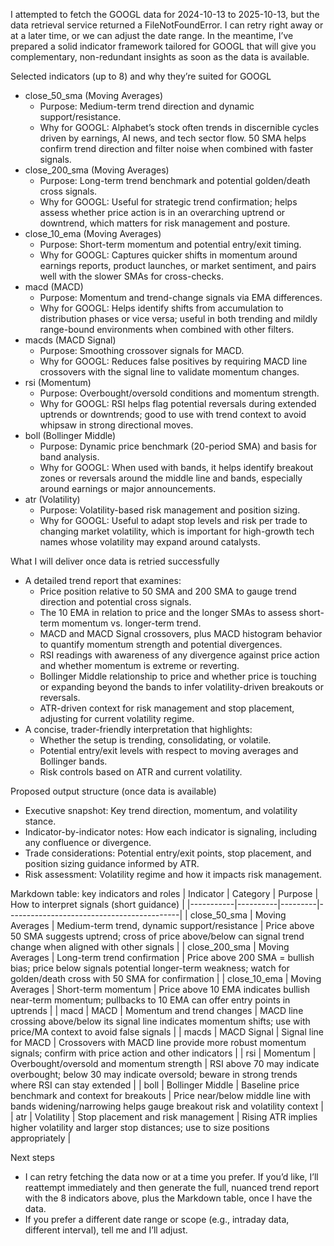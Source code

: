 I attempted to fetch the GOOGL data for 2024-10-13 to 2025-10-13, but the data retrieval service returned a FileNotFoundError. I can retry right away or at a later time, or we can adjust the date range. In the meantime, I’ve prepared a solid indicator framework tailored for GOOGL that will give you complementary, non-redundant insights as soon as the data is available.

Selected indicators (up to 8) and why they’re suited for GOOGL
- close_50_sma (Moving Averages)
  - Purpose: Medium-term trend direction and dynamic support/resistance.
  - Why for GOOGL: Alphabet’s stock often trends in discernible cycles driven by earnings, AI news, and tech sector flow. 50 SMA helps confirm trend direction and filter noise when combined with faster signals.
- close_200_sma (Moving Averages)
  - Purpose: Long-term trend benchmark and potential golden/death cross signals.
  - Why for GOOGL: Useful for strategic trend confirmation; helps assess whether price action is in an overarching uptrend or downtrend, which matters for risk management and posture.
- close_10_ema (Moving Averages)
  - Purpose: Short-term momentum and potential entry/exit timing.
  - Why for GOOGL: Captures quicker shifts in momentum around earnings reports, product launches, or market sentiment, and pairs well with the slower SMAs for cross-checks.
- macd (MACD)
  - Purpose: Momentum and trend-change signals via EMA differences.
  - Why for GOOGL: Helps identify shifts from accumulation to distribution phases or vice versa; useful in both trending and mildly range-bound environments when combined with other filters.
- macds (MACD Signal)
  - Purpose: Smoothing crossover signals for MACD.
  - Why for GOOGL: Reduces false positives by requiring MACD line crossovers with the signal line to validate momentum changes.
- rsi (Momentum)
  - Purpose: Overbought/oversold conditions and momentum strength.
  - Why for GOOGL: RSI helps flag potential reversals during extended uptrends or downtrends; good to use with trend context to avoid whipsaw in strong directional moves.
- boll (Bollinger Middle)
  - Purpose: Dynamic price benchmark (20-period SMA) and basis for band analysis.
  - Why for GOOGL: When used with bands, it helps identify breakout zones or reversals around the middle line and bands, especially around earnings or major announcements.
- atr (Volatility)
  - Purpose: Volatility-based risk management and position sizing.
  - Why for GOOGL: Useful to adapt stop levels and risk per trade to changing market volatility, which is important for high-growth tech names whose volatility may expand around catalysts.

What I will deliver once data is retried successfully
- A detailed trend report that examines:
  - Price position relative to 50 SMA and 200 SMA to gauge trend direction and potential cross signals.
  - The 10 EMA in relation to price and the longer SMAs to assess short-term momentum vs. longer-term trend.
  - MACD and MACD Signal crossovers, plus MACD histogram behavior to quantify momentum strength and potential divergences.
  - RSI readings with awareness of any divergence against price action and whether momentum is extreme or reverting.
  - Bollinger Middle relationship to price and whether price is touching or expanding beyond the bands to infer volatility-driven breakouts or reversals.
  - ATR-driven context for risk management and stop placement, adjusting for current volatility regime.
- A concise, trader-friendly interpretation that highlights:
  - Whether the setup is trending, consolidating, or volatile.
  - Potential entry/exit levels with respect to moving averages and Bollinger bands.
  - Risk controls based on ATR and current volatility.

Proposed output structure (once data is available)
- Executive snapshot: Key trend direction, momentum, and volatility stance.
- Indicator-by-indicator notes: How each indicator is signaling, including any confluence or divergence.
- Trade considerations: Potential entry/exit points, stop placement, and position sizing guidance informed by ATR.
- Risk assessment: Volatility regime and how it impacts risk management.

Markdown table: key indicators and roles
| Indicator | Category | Purpose | How to interpret signals (short guidance) |
|-----------|----------|---------|-------------------------------------------|
| close_50_sma | Moving Averages | Medium-term trend, dynamic support/resistance | Price above 50 SMA suggests uptrend; cross of price above/below can signal trend change when aligned with other signals |
| close_200_sma | Moving Averages | Long-term trend confirmation | Price above 200 SMA = bullish bias; price below signals potential longer-term weakness; watch for golden/death cross with 50 SMA for confirmation |
| close_10_ema | Moving Averages | Short-term momentum | Price above 10 EMA indicates bullish near-term momentum; pullbacks to 10 EMA can offer entry points in uptrends |
| macd | MACD | Momentum and trend changes | MACD line crossing above/below its signal line indicates momentum shifts; use with price/MA context to avoid false signals |
| macds | MACD Signal | Signal line for MACD | Crossovers with MACD line provide more robust momentum signals; confirm with price action and other indicators |
| rsi | Momentum | Overbought/oversold and momentum strength | RSI above 70 may indicate overbought; below 30 may indicate oversold; beware in strong trends where RSI can stay extended |
| boll | Bollinger Middle | Baseline price benchmark and context for breakouts | Price near/below middle line with bands widening/narrowing helps gauge breakout risk and volatility context |
| atr | Volatility | Stop placement and risk management | Rising ATR implies higher volatility and larger stop distances; use to size positions appropriately |

Next steps
- I can retry fetching the data now or at a time you prefer. If you’d like, I’ll reattempt immediately and then generate the full, nuanced trend report with the 8 indicators above, plus the Markdown table, once I have the data.
- If you prefer a different date range or scope (e.g., intraday data, different interval), tell me and I’ll adjust.